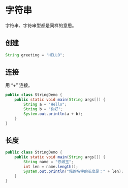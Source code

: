 # 字符串

字符串、字符串型都是同样的意思。

## 创建

```java
String greeting = "HELLO";
```

## 连接

用 “+” 连接。

<div class="run"></div>

```java
public class StringDemo {
    public static void main(String args[]) {
        String a = "Hello";
        String b = "你好";
        System.out.println(a + b);
    }
}
```

## 长度

<div class="run"></div>

```java
public class StringDemo {
    public static void main(String args[]) {
        String name = "佟湘玉";
        int len = name.length();
        System.out.println("俺的名字的长度是：" + len);
    }
}
```
